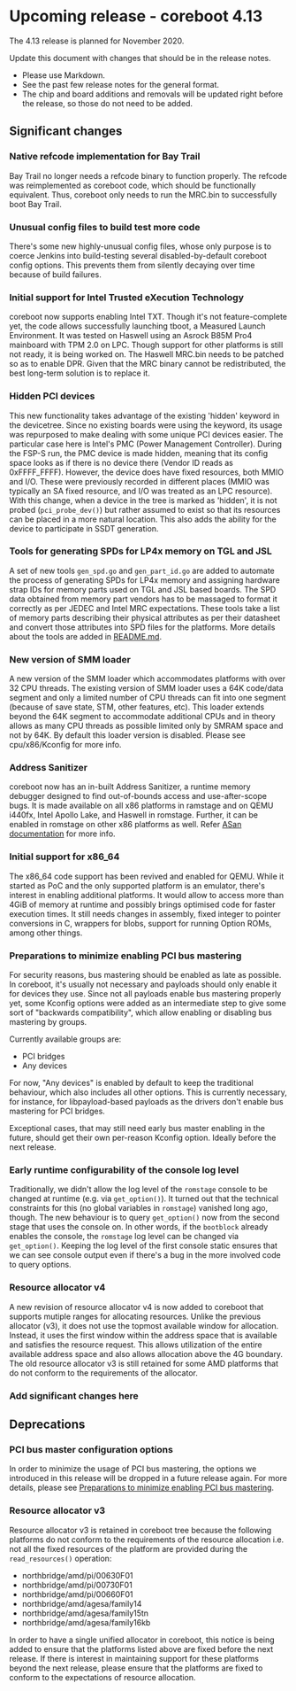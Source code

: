 Upcoming release - coreboot 4.13
================================

The 4.13 release is planned for November 2020.

Update this document with changes that should be in the release notes.

* Please use Markdown.
* See the past few release notes for the general format.
* The chip and board additions and removals will be updated right
  before the release, so those do not need to be added.

Significant changes
-------------------

### Native refcode implementation for Bay Trail

Bay Trail no longer needs a refcode binary to function properly. The refcode
was reimplemented as coreboot code, which should be functionally equivalent.
Thus, coreboot only needs to run the MRC.bin to successfully boot Bay Trail.

### Unusual config files to build test more code

There's some new highly-unusual config files, whose only purpose is to coerce
Jenkins into build-testing several disabled-by-default coreboot config options.
This prevents them from silently decaying over time because of build failures.

### Initial support for Intel Trusted eXecution Technology

coreboot now supports enabling Intel TXT. Though it's not feature-complete yet,
the code allows successfully launching tboot, a Measured Launch Environment. It
was tested on Haswell using an Asrock B85M Pro4 mainboard with TPM 2.0 on LPC.
Though support for other platforms is still not ready, it is being worked on.
The Haswell MRC.bin needs to be patched so as to enable DPR. Given that the MRC
binary cannot be redistributed, the best long-term solution is to replace it.

### Hidden PCI devices

This new functionality takes advantage of the existing 'hidden' keyword in the
devicetree. Since no existing boards were using the keyword, its usage was
repurposed to make dealing with some unique PCI devices easier. The particular
case here is Intel's PMC (Power Management Controller). During the FSP-S run,
the PMC device is made hidden, meaning that its config space looks as if there
is no device there (Vendor ID reads as 0xFFFF_FFFF). However, the device does
have fixed resources, both MMIO and I/O. These were previously recorded in
different places (MMIO was typically an SA fixed resource, and I/O was treated
as an LPC resource). With this change, when a device in the tree is marked as
'hidden', it is not probed (`pci_probe_dev()`) but rather assumed to exist so
that its resources can be placed in a more natural location. This also adds the
ability for the device to participate in SSDT generation.

### Tools for generating SPDs for LP4x memory on TGL and JSL

A set of new tools `gen_spd.go` and `gen_part_id.go` are added to automate the
process of generating SPDs for LP4x memory and assigning hardware strap IDs for
memory parts used on TGL and JSL based boards. The SPD data obtained from memory
part vendors has to be massaged to format it correctly as per JEDEC and Intel MRC
expectations. These tools take a list of memory parts describing their physical
attributes as per their datasheet and convert those attributes into SPD files for
the platforms. More details about the tools are added in
[README.md](https://review.coreboot.org/plugins/gitiles/coreboot/+/refs/heads/master/util/spd_tools/intel/lp4x/README.md).

### New version of SMM loader

A new version of the SMM loader which accommodates platforms with over 32
CPU threads.  The existing version of SMM loader uses a 64K code/data
segment and only a limited number of CPU threads can fit into one segment
(because of save state, STM, other features, etc). This loader extends beyond
the 64K segment to accommodate additional CPUs and in theory allows as many
CPU threads as possible limited only by SMRAM space and not by 64K. By default
this loader version is disabled. Please see cpu/x86/Kconfig for more info.

### Address Sanitizer

coreboot now has an in-built Address Sanitizer, a runtime memory debugger
designed to find out-of-bounds access and use-after-scope bugs. It is made
available on all x86 platforms in ramstage and on QEMU i440fx, Intel Apollo
Lake, and Haswell in romstage. Further, it can be enabled in romstage on other
x86 platforms as well. Refer [ASan documentation](../technotes/asan.md) for
more info.

### Initial support for x86_64

The x86_64 code support has been revived and enabled for QEMU. While it started
as PoC and the only supported platform is an emulator, there's interest in
enabling additional platforms. It would allow to access more than 4GiB of memory
at runtime and possibly brings optimised code for faster execution times.
It still needs changes in assembly, fixed integer to pointer conversions in C,
wrappers for blobs, support for running Option ROMs, among other things.

### Preparations to minimize enabling PCI bus mastering

For security reasons, bus mastering should be enabled as late as possible. In
coreboot, it's usually not necessary and payloads should only enable it for
devices they use. Since not all payloads enable bus mastering properly yet,
some Kconfig options were added as an intermediate step to give some sort of
"backwards compatibility", which allow enabling or disabling bus mastering by
groups.

Currently available groups are:

* PCI bridges
* Any devices

For now, "Any devices" is enabled by default to keep the traditional behaviour,
which also includes all other options. This is currently necessary, for instance,
for libpayload-based payloads as the drivers don't enable bus mastering for PCI
bridges.

Exceptional cases, that may still need early bus master enabling in the future,
should get their own per-reason Kconfig option. Ideally before the next release.

### Early runtime configurability of the console log level

Traditionally, we didn't allow the log level of the `romstage` console
to be changed at runtime (e.g. via `get_option()`). It turned out that
the technical constraints for this (no global variables in `romstage`)
vanished long ago, though. The new behaviour is to query `get_option()`
now from the second stage that uses the console on. In other words, if
the `bootblock` already enables the console, the `romstage` log level
can be changed via `get_option()`. Keeping the log level of the first
console static ensures that we can see console output even if there's
a bug in the more involved code to query options.

### Resource allocator v4

A new revision of resource allocator v4 is now added to coreboot that supports
mutiple ranges for allocating resources. Unlike the previous allocator (v3), it does
not use the topmost available window for allocation. Instead, it uses the first
window within the address space that is available and satisfies the resource request.
This allows utilization of the entire available address space and also allows
allocation above the 4G boundary. The old resource allocator v3 is still retained for
some AMD platforms that do not conform to the requirements of the allocator.

### Add significant changes here

Deprecations
------------

### PCI bus master configuration options

In order to minimize the usage of PCI bus mastering, the options we introduced in
this release will be dropped in a future release again. For more details, please
see [Preparations to minimize enabling PCI bus mastering](#preparations-to-minimize-enabling-pci-bus-mastering-in-coreboot).

### Resource allocator v3

Resource allocator v3 is retained in coreboot tree because the following platforms
do not conform to the requirements of the resource allocation i.e. not all the fixed
resources of the platform are provided during the `read_resources()` operation:

* northbridge/amd/pi/00630F01
* northbridge/amd/pi/00730F01
* northbridge/amd/pi/00660F01
* northbridge/amd/agesa/family14
* northbridge/amd/agesa/family15tn
* northbridge/amd/agesa/family16kb

In order to have a single unified allocator in coreboot, this notice is being added
to ensure that the platforms listed above are fixed before the next release. If there
is interest in maintaining support for these platforms beyond the next release,
please ensure that the platforms are fixed to conform to the expectations of resource
allocation.
